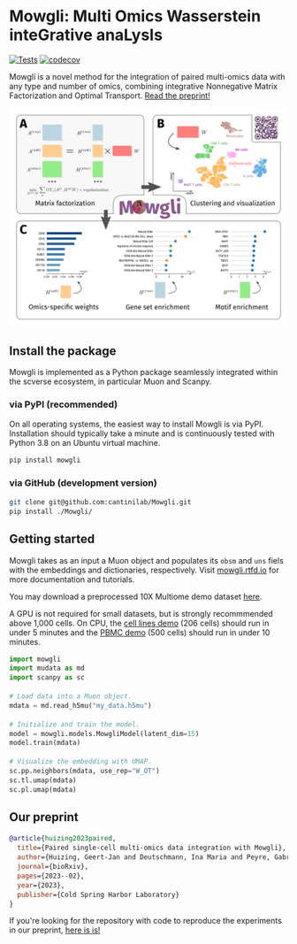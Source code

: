 # Mowgli: Multi Omics Wasserstein inteGrative anaLysIs
[![Tests](https://github.com/gjhuizing/Mowgli/actions/workflows/main.yml/badge.svg)](https://github.com/gjhuizing/Mowgli/actions/workflows/main.yml)
[![codecov](https://codecov.io/gh/gjhuizing/Mowgli/branch/main/graph/badge.svg?token=UBUJF7098Q)](https://codecov.io/gh/gjhuizing/Mowgli)

Mowgli is a novel method for the integration of paired multi-omics data with any type and number of omics, combining integrative Nonnegative Matrix Factorization and Optimal Transport. [Read the preprint!](https://www.biorxiv.org/content/10.1101/2023.02.02.526825v1)

![figure](figure.png)

## Install the package

Mowgli is implemented as a Python package seamlessly integrated within the scverse ecosystem, in particular Muon and Scanpy.

### via PyPI (recommended)

On all operating systems, the easiest way to install Mowgli is via PyPI. Installation should typically take a minute and is continuously tested with Python 3.8 on an Ubuntu virtual machine.

```bash
pip install mowgli
```

### via GitHub (development version)

```bash
git clone git@github.com:cantinilab/Mowgli.git
pip install ./Mowgli/
```

## Getting started

Mowgli takes as an input a Muon object and populates its `obsm` and `uns` fiels with the embeddings and dictionaries, respectively. Visit [mowgli.rtfd.io](https://mowgli.rtfd.io/) for more documentation and tutorials.

You may download a preprocessed 10X Multiome demo dataset [here](https://figshare.com/s/4c8e72cbb188d8e1cce8).

A GPU is not required for small datasets, but is strongly recommmended above 1,000 cells. On CPU, the [cell lines demo](https://mowgli.readthedocs.io/en/latest/vignettes/Liu%20cell%20lines.html) (206 cells) should run in under 5 minutes and the [PBMC demo](https://mowgli.readthedocs.io/en/latest/vignettes/PBMC.html) (500 cells) should run in under 10 minutes.

```python
import mowgli
import mudata as md
import scanpy as sc

# Load data into a Muon object.
mdata = md.read_h5mu("my_data.h5mu")

# Initialize and train the model.
model = mowgli.models.MowgliModel(latent_dim=15)
model.train(mdata)

# Visualize the embedding with UMAP.
sc.pp.neighbors(mdata, use_rep="W_OT")
sc.tl.umap(mdata)
sc.pl.umap(mdata)
```

## Our preprint

```bibtex
@article{huizing2023paired,
  title={Paired single-cell multi-omics data integration with Mowgli},
  author={Huizing, Geert-Jan and Deutschmann, Ina Maria and Peyre, Gabriel and Cantini, Laura},
  journal={bioRxiv},
  pages={2023--02},
  year={2023},
  publisher={Cold Spring Harbor Laboratory}
}
```

If you're looking for the repository with code to reproduce the experiments in our preprint, [here is is!](https://github.com/cantinilab/mowgli_reproducibility)
